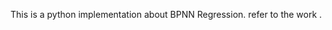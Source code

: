 This is a python implementation about BPNN Regression. refer to the work [](https://github.com/dukuanbing/bpnn-stock-price-prediction).